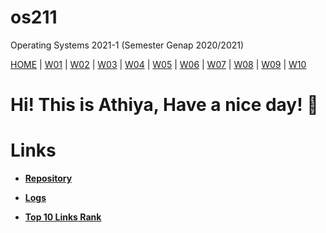 # os211
Operating Systems 2021-1 (Semester Genap 2020/2021)

[HOME](https://athiyafatihah.github.io/os211/) | [W01](w01.md) | [W02](w02.md) | [W03](w03.md) | [W04](w04.md) | [W05](w05.md) | [W06](w06.md) | [W07]() | [W08]() | [W09]() | [W10]()
 
# **Hi! This is Athiya, Have a nice day!** 🌿

# Links
* [**Repository**](https://github.com/athiyafatihah/os211)

* [**Logs**](TXT/mylog.txt)

* [**Top 10 Links Rank**](TXT/myrank.txt)
